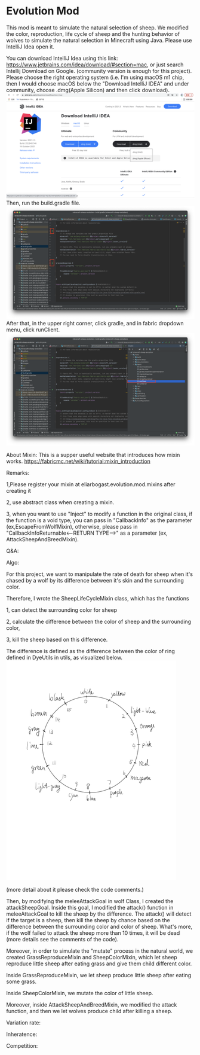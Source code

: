 # Evolution Mod
This mod is meant to simulate the natural selection of sheep.
We modified the color, reproduction, life cycle of sheep and the hunting behavior of wolves to simulate the natural selection in Minecraft using Java. 
Please use IntelliJ Idea open it.

You can download IntelliJ Idea using this link: https://www.jetbrains.com/idea/download/#section=mac, or just search Intellij Download on Google.
(community version is enough for this project). Please choose the right operating system (i.e. I'm using macOS m1 chip, then I would choose macOS below the "Download IntelliJ IDEA" and under community, choose .dmg(Apple Silicon) and then click download).
![download_intelliJ_idea](images/download_IntelliJ_IDEA1.png)
Then, run the build.gradle file.
![run_build.gradle](images/run_build.gradle.png)
After that, in the upper right corner, click gradle, and in fabric dropdown menu, click runClient.
![runClient](images/runClient.png) 

About Mixin:
This is a supper useful website that introduces how mixin works.
https://fabricmc.net/wiki/tutorial:mixin_introduction

Remarks:

1,Please register your mixin at eliarbogast.evolution.mod.mixins after creating it

2, use abstract class when creating a mixin.

3, when you want to use "Inject" to modify a function in the original class, if the function is a void type, you can pass in "CallbackInfo" as the parameter (ex,EscapeFromWolfMixin),
otherwise, please pass in "CallbackInfoReturnable<--RETURN TYPE-->" as a parameter (ex, AttackSheepAndBreedMixin).

Q&A:


Algo:

For this project, we want to manipulate the rate of death for sheep when it's chased by a wolf by its difference between it's skin and the surrounding color.

Therefore, I wrote the SheepLifeCycleMixin class, which has the functions

1, can detect the surrounding color for sheep 

2, calculate the difference between the color of 
sheep and the surrounding color,

3, kill the sheep based on this difference.

The difference is defined as the difference between the color of ring defined in DyeUtils in utils, as visualized below.
![color_ring](images/color_ring.png)

(more detail about it please check the code comments.)

Then, by modifying the meleeAttackGoal in wolf Class, I created the attackSheepGoal. Inside this goal, I modified the attack() function in meleeAttackGoal to kill the sheep by the difference. 
The attack() will detect if the target is a sheep, then kill the sheep by chance based on the difference between the surrounding color and color of sheep. What's more, if the wolf failed to attack the sheep more than 10 times, it will be dead
(more details see the comments of the code).

Moreover, in order to simulate the "mutate" process in the natural world, we created GrassReproduceMixin and SheepColorMixin, which let sheep reproduce little sheep after eating grass and give them 
child different color.

Inside GrassReproduceMixin, we let sheep produce little sheep after eating some grass.

Inside SheepColorMixin, we mutate the color of little sheep. 

Moreover, inside AttackSheepAndBreedMixin, we modified the attack function, and then we let wolves produce child after killing a sheep. 

Variation rate:

Inheratence:

Competition:
